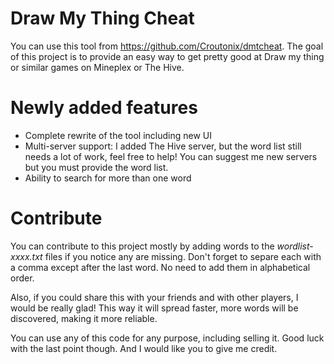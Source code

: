 # Draw My Thing Cheat
You can use this tool from https://github.com/Croutonix/dmtcheat. The goal of this project is to provide an easy way to get pretty good at Draw my thing or similar games on Mineplex or The Hive.

# Newly added features
- Complete rewrite of the tool including new UI
- Multi-server support: I added The Hive server, but the word list still needs a lot of work, feel free to help! You can suggest me new servers but you must provide the word list.
- Ability to search for more than one word

# Contribute
You can contribute to this project mostly by adding words to the _wordlist-xxxx.txt_ files if you notice any are missing. Don't forget to separe each with a comma except after the last word. No need to add them in alphabetical order.

Also, if you could share this with your friends and with other players, I would be really glad! This way it will spread faster, more words will be discovered, making it more reliable.

You can use any of this code for any purpose, including selling it. Good luck with the last point though. And I would like you to give me credit.

